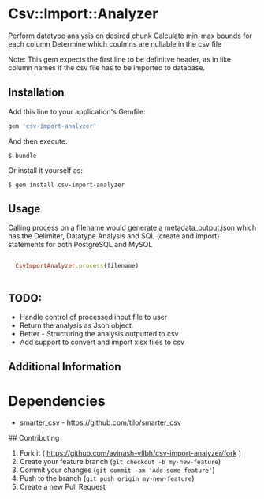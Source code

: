 # Csv::Import::Analyzer

Perform datatype analysis on desired chunk
Calculate min-max bounds for each column
Determine which coulmns are nullable in the csv file

Note: This gem expects the first line to be definitve header, as in like column names if the csv file has to be imported to database.

## Installation

Add this line to your application's Gemfile:

```ruby
gem 'csv-import-analyzer'
```

And then execute:

    $ bundle

Or install it yourself as:

    $ gem install csv-import-analyzer

## Usage

Calling process on a filename would generate a metadata_output.json which has the Delimiter, Datatype Analysis and SQL (create and import) statements for both PostgreSQL and MySQL

```ruby

  CsvImportAnalyzer.process(filename)
  
```

## TODO:
  <ul>
    <li> Handle control of processed input file to user </li>
    <li> Return the analysis as Json object.</li>
    <li> Better - Structuring the analysis outputted to csv</li>
    <li> Add support to convert and import xlsx files to csv </li>
  </ul>

## Additional Information

# Dependencies
  <ul><li>smarter_csv - https://github.com/tilo/smarter_csv</li></ul>
## Contributing

1. Fork it ( https://github.com/avinash-vllbh/csv-import-analyzer/fork )
2. Create your feature branch (`git checkout -b my-new-feature`)
3. Commit your changes (`git commit -am 'Add some feature'`)
4. Push to the branch (`git push origin my-new-feature`)
5. Create a new Pull Request
